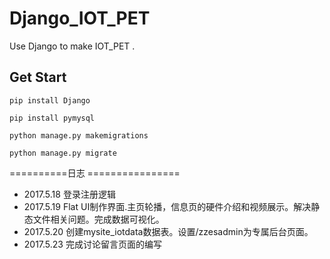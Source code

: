 # Django_IOT_PET
Use Django to make IOT_PET .

## Get Start
```
pip install Django

pip install pymysql

python manage.py makemigrations

python manage.py migrate
```

==========日志 ================
 - 2017.5.18 登录注册逻辑
 - 2017.5.19 Flat UI制作界面.主页轮播，信息页的硬件介绍和视频展示。解决静态文件相关问题。完成数据可视化。
 - 2017.5.20 创建mysite_iotdata数据表。设置/zzesadmin为专属后台页面。
 - 2017.5.23 完成讨论留言页面的编写
